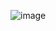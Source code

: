 ![image](https://user-images.githubusercontent.com/83164668/121807709-e8436100-cc72-11eb-9f80-83fc6bddff92.png)

